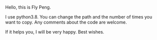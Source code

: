 Hello, this is Fly Peng.

I use python3.8. You can change the path and the number of times you want to copy. Any comments about the code are welcome.

If it helps you, I will be very happy.
Best wishes.
